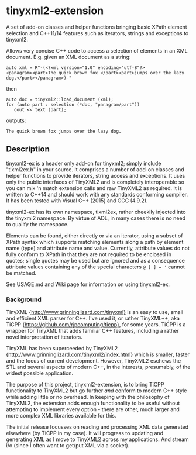 # tinyxml2-extension

A set of add-on classes and helper functions bringing basic XPath element selection and C++11/14 features such as iterators, strings and exceptions to tinyxml2.

Allows very concise C++ code to access a selection of elements in an XML document.
E.g. given an XML document as a string:
```
auto xml = R"-(<?xml version="1.0" encoding="utf-8"?>
<panagram><part>The quick brown fox </part><part>jumps over the lazy dog.</part></panagram>)-"
```
then
```
auto doc = tinyxml2::load_document (xml);
for (auto part : selection (*doc, "panagram/part"))
   cout << text (part);
```
outputs:
```
The quick brown fox jumps over the lazy dog.
```

## Description
tinyxml2-ex is a header only add-on for tinyxml2; simply include "tixml2ex.h" in your source.
It comprises a number of add-on classes and helper functions to provide iterators, string access and exceptions.
It uses only the public interfaces of TinyXML2 and is completely interoperable so you can mix 'n match extension calls and raw TinyXML2 as required.
It is written to C++14 and should work with any standards conforming compiler. It has been tested with Visual C++ (2015) and GCC (4.9.2).

tinyxml2-ex has its own namespace, tixml2ex, rather cheekily injected into the tinyxml2 namespace.
By virtue of ADL, in many cases there is no need to qualify the namespace.

Elements can be found, either directly or via an iterator, using a subset of XPath syntax which
supports matching elements along a path by element name (type) and attribute name and value.
Currently, attribute values do not fully conform to XPath in that they are not required to be enclosed in quotes;
single quotes may be used but are ignored and as a consequence attribute values containing any of the
special characters `@ [ ] = '` cannot be matched.

See USAGE.md and Wiki page for information on using tinyxml2-ex.

### Background
TinyXML {http://www.grinninglizard.com/tinyxml} is an easy to use, small and efficient XML parser for C++.
I've used it, or rather TinyXML++, aka TiCPP {https://github.com/rjpcomputing/ticpp}, for some years.
TiCPP is a wrapper for TinyXML that adds familiar C++ features, including a rather novel interpretation of iterators.

TinyXML has been superceeded by TinyXML2 {http://www.grinninglizard.com/tinyxml2/index.html} which is smaller, faster and the focus of current development. However, TinyXML2 eschews the STL and several aspects of modern C++, in the interests, presumably, of the widest possible application.

The purpose of this project, tinyxml2-extension, is to bring TiCPP functionality to TinyXML2 but go further *and* conform to modern C++ style while adding little or no overhead. In keeping with the philosophy of TinyXML2, the extension adds enough functionality to be useful without attempting to implement every option - there are other, much larger and more complex XML libraries available for this.

The initial release focusses on reading and processing XML data generated elsewhere (by TiCPP in my case).
It will progress to updating and generating XML as I move to TinyXML2 across my applications.
And stream i/o (since I often want to get/put XML via a socket).

